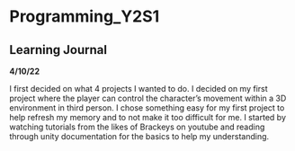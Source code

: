 # Programming_Y2S1
## Learning Journal


**4/10/22**

I first decided on what 4 projects I wanted to do. I decided on my first project where the player can control the character’s movement within a 3D environment in third person. I chose something easy for my first project to help refresh my memory and to not make it too difficult for me. I started by watching tutorials from the likes of Brackeys on youtube and reading through unity documentation for the basics to help my understanding.
